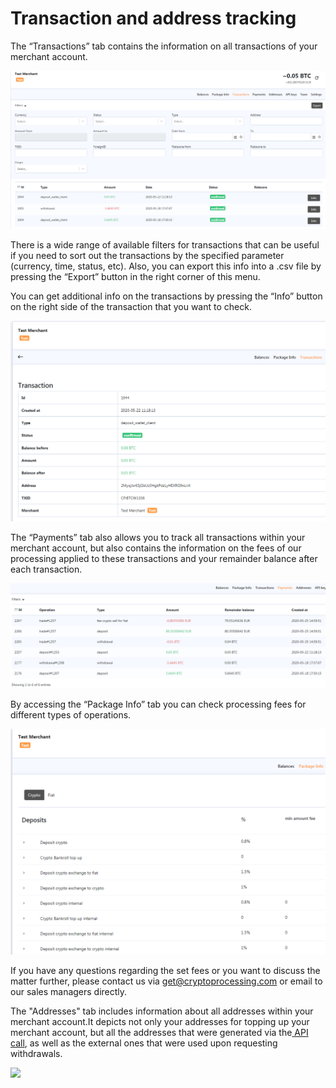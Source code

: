 # Transaction and address tracking

The “Transactions” tab contains the information on all transactions of your merchant account.

![](../.gitbook/assets/5%20%282%29.png)

There is a wide range of available filters for transactions that can be useful if you need to sort out the transactions by the specified parameter \(currency, time, status, etc\). Also, you can export this info into a .csv file by pressing the “Export” button in the right corner of this menu.

You can get additional info on the transactions by pressing the “Info” button on the right side of the transaction that you want to check.

![](../.gitbook/assets/6%20%282%29.png)

The “Payments” tab also allows you to track all transactions within your merchant account, but also contains the information on the fees of our processing applied to these transactions and your remainder balance after each transaction.

![](../.gitbook/assets/7%20%281%29.png)

By accessing the “Package Info” tab you can check processing fees for different types of operations.

![](../.gitbook/assets/4%20%282%29.png)

If you have any questions regarding the set fees or you want to discuss the matter further, please contact us via [get@cryptoprocessing.com](mailto:get@coinspaid.com) or email to our sales managers directly.

The "Addresses" tab includes information about all addresses within your merchant account.It depicts not only your addresses for topping up your merchant account, but all the addresses that were generated via the[ API call](../api-documentation/api-reference.md#receive-cryptocurrency), as well as the external ones that were used upon requesting withdrawals.

![](https://gblobscdn.gitbook.com/assets%2Fdocs%2F-M5bhgrfU9O7Rd5CqGR2%2F-M5bhqyF_k20BnE8xUmc%2F13.png?alt=media)

